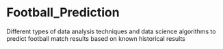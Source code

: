 # Football_Prediction
Different types of data analysis techniques and data science algorithms to predict football match results based on known historical results
